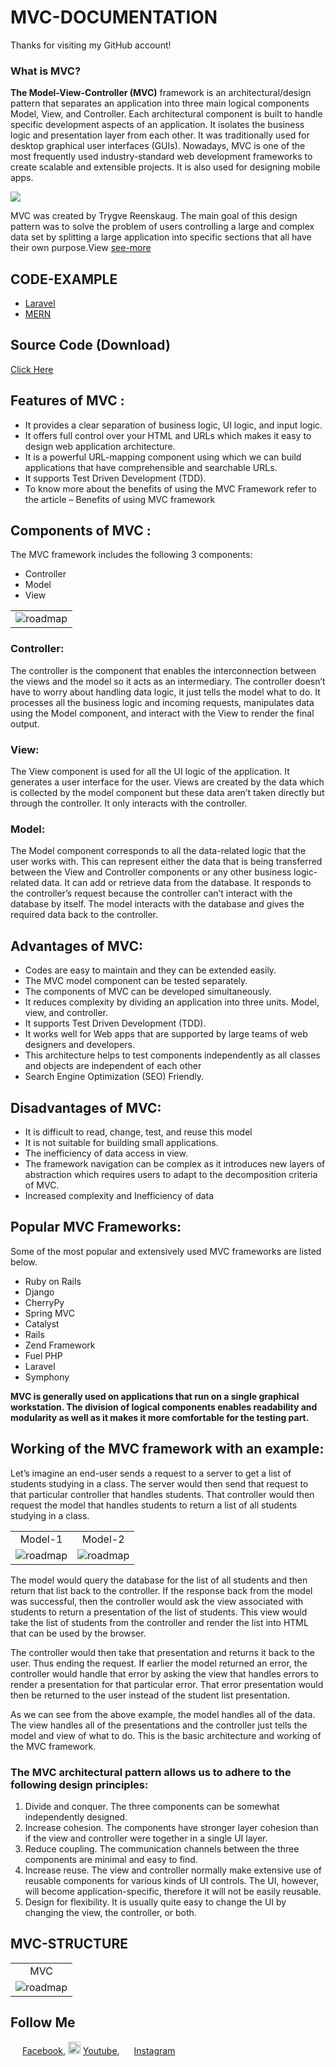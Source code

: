 # MVC-DOCUMENTATION

Thanks for visiting my GitHub account!

### What is MVC?

**The Model-View-Controller (MVC)** framework is an architectural/design pattern that separates an application into three main logical components Model, View, and Controller. Each architectural component is built to handle specific development aspects of an application. It isolates the business logic and presentation layer from each other. It was traditionally used for desktop graphical user interfaces (GUIs). Nowadays, MVC is one of the most frequently used industry-standard web development frameworks to create scalable and extensible projects. It is also used for designing mobile apps.

![](images/model-view-controller-light-blue.png)

MVC was created by Trygve Reenskaug. The main goal of this design pattern was to solve the problem of users controlling a large and complex data set by splitting a large application into specific sections that all have their own purpose.View [see-more](https://www.geeksforgeeks.org/mvc-framework-introduction/)

## CODE-EXAMPLE

- [Laravel](https://github.com/learnwithfair/laravel-restaurant)
- [MERN](https://github.com/learnwithfair/mern-ecommerce-electro-master)

## Source Code (Download)

[Click Here](https://mega.nz/folder/RGFiUApD#PoKIVCwF8IkQhE2PHw1XxQ)

## Features of MVC :

- It provides a clear separation of business logic, UI logic, and input logic.
- It offers full control over your HTML and URLs which makes it easy to design web application architecture.
- It is a powerful URL-mapping component using which we can build applications that have comprehensible and searchable URLs.
- It supports Test Driven Development (TDD).
- To know more about the benefits of using the MVC Framework refer to the article – Benefits of using MVC framework

## Components of MVC :

The MVC framework includes the following 3 components:

- Controller
- Model
- View

|                               |
| :---------------------------: |
| ![roadmap](images/Model1.png) |

### Controller:

The controller is the component that enables the interconnection between the views and the model so it acts as an intermediary. The controller doesn’t have to worry about handling data logic, it just tells the model what to do. It processes all the business logic and incoming requests, manipulates data using the Model component, and interact with the View to render the final output.

### View:

The View component is used for all the UI logic of the application. It generates a user interface for the user. Views are created by the data which is collected by the model component but these data aren’t taken directly but through the controller. It only interacts with the controller.

### Model:

The Model component corresponds to all the data-related logic that the user works with. This can represent either the data that is being transferred between the View and Controller components or any other business logic-related data. It can add or retrieve data from the database. It responds to the controller’s request because the controller can’t interact with the database by itself. The model interacts with the database and gives the required data back to the controller.

## Advantages of MVC:

- Codes are easy to maintain and they can be extended easily.
- The MVC model component can be tested separately.
- The components of MVC can be developed simultaneously.
- It reduces complexity by dividing an application into three units. Model, view, and controller.
- It supports Test Driven Development (TDD).
- It works well for Web apps that are supported by large teams of web designers and developers.
- This architecture helps to test components independently as all classes and objects are independent of each other
- Search Engine Optimization (SEO) Friendly.

## Disadvantages of MVC:

- It is difficult to read, change, test, and reuse this model
- It is not suitable for building small applications.
- The inefficiency of data access in view.
- The framework navigation can be complex as it introduces new layers of abstraction which requires users to adapt to the decomposition criteria of MVC.
- Increased complexity and Inefficiency of data

## Popular MVC Frameworks:

Some of the most popular and extensively used MVC frameworks are listed below.

- Ruby on Rails
- Django
- CherryPy
- Spring MVC
- Catalyst
- Rails
- Zend Framework
- Fuel PHP
- Laravel
- Symphony

**MVC is generally used on applications that run on a single graphical workstation. The division of logical components enables readability and modularity as well as it makes it more comfortable for the testing part.**

## Working of the MVC framework with an example:

Let’s imagine an end-user sends a request to a server to get a list of students studying in a class. The server would then send that request to that particular controller that handles students. That controller would then request the model that handles students to return a list of all students studying in a class.

|                               |                                          |
| :---------------------------: | :--------------------------------------: |
|            Model-1            |                 Model-2                  |
| ![roadmap](images/Model2.png) | ![roadmap](images/working-principle.jpg) |

The model would query the database for the list of all students and then return that list back to the controller. If the response back from the model was successful, then the controller would ask the view associated with students to return a presentation of the list of students. This view would take the list of students from the controller and render the list into HTML that can be used by the browser.

The controller would then take that presentation and returns it back to the user. Thus ending the request. If earlier the model returned an error, the controller would handle that error by asking the view that handles errors to render a presentation for that particular error. That error presentation would then be returned to the user instead of the student list presentation.

As we can see from the above example, the model handles all of the data. The view handles all of the presentations and the controller just tells the model and view of what to do. This is the basic architecture and working of the MVC framework.

### The MVC architectural pattern allows us to adhere to the following design principles:

1. Divide and conquer. The three components can be somewhat independently designed.
2. Increase cohesion. The components have stronger layer cohesion than if the view and controller were together in a single UI layer.
3. Reduce coupling. The communication channels between the three components are minimal and easy to find.
4. Increase reuse. The view and controller normally make extensive use of reusable components for various kinds of UI controls. The UI, however, will become application-specific, therefore it will not be easily reusable.
5. Design for flexibility. It is usually quite easy to change the UI by changing the view, the controller, or both.

## MVC-STRUCTURE

|                                     |
| :---------------------------------: |
|                 MVC                 |
| ![roadmap](images/laravel-mvc.webp) |

## Follow Me

<img src ="https://www.edigitalagency.com.au/wp-content/uploads/Facebook-logo-blue-circle-large-transparent-png.png" height="15px" width="15px"/> [Facebook](http://facebook.com/learnwithfair), <img src ="https://image.similarpng.com/very-thumbnail/2021/10/Youtube-icon-design-on-transparent-background-PNG.png" height="20px" width="20px"/> [Youtube](http://youtube.com/@learnwithfair), <img src ="https://i.pinimg.com/originals/fa/ea/02/faea02f412415becfb4939d2b6431c28.jpg" height="15px" width="15px"/> [Instagram](http://instagram.com/learnwithfair)
